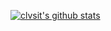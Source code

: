 [![clvsit's github stats](https://github-readme-stats.vercel.app/api?username=clvsit?theme=radical)](https://github.com/anuraghazra/github-readme-stats)

<!--
**clvsit/clvsit** is a ✨ _special_ ✨ repository because its `README.md` (this file) appears on your GitHub profile.

Here are some ideas to get you started:

- 🔭 I’m currently working on ...
- 🌱 I’m currently learning ...
- 👯 I’m looking to collaborate on ...
- 🤔 I’m looking for help with ...
- 💬 Ask me about ...
- 📫 How to reach me: ...
- 😄 Pronouns: ...
- ⚡ Fun fact: ...
-->
